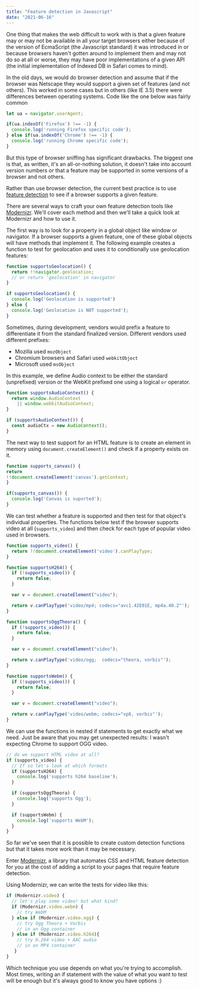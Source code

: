 ```yaml
---
title: "Feature detection in Javascript"
date: "2021-06-16"
---
```


One thing that makes the web difficult to work with is that a given feature may or may not be available in all your target browsers either because of the version of EcmaScript (the Javascript standard) it was introduced in or because browsers haven't gotten around to implement them and may not do so at all or worse, they may have poor implementations of a given API (the initial implementation of Indexed DB in Safari comes to mind).

In the old days, we would do browser detection and assume that if the browser was Netscape they would support a given set of features (and not others). This worked in some cases but in others (like IE 3.5) there were differences between operating systems. Code like the one below was fairly common

```js
let ua = navigator.userAgent;

if(ua.indexOf('Firefox') !== -1) {
  console.log('running Firefox specific code');
} else if(ua.indexOf('Chrome') !== -1) {
  console.log('running Chrome specific code');
}
```

But this type of browser sniffing has significant drawbacks. The biggest one is that, as written, it's an all-or-nothing solution, it doesn't take into account version numbers or that a feature may be supported in some versions of a browser and not others.

Rather than use browser detection, the current best practice is to use [feature detection](https://developer.mozilla.org/en-US/docs/Learn/Tools_and_testing/Cross_browser_testing/Feature_detection) to see if a browser supports a given feature.

There are several ways to craft your own feature detection tools like [Modernizr](https://github.com/modernizr/modernizr). We'll cover each method and then we'll take a quick look at Modernizr and how to use it.

The first way is to look for a property in a global object like window or navigator. If a browser supports a given feature, one of these global objects will have methods that implement it. The following example creates a function to test for geolocation and uses it to conditionally use geolocation features:

```js
function supportsGeolocation() {
  return !!navigator.geolocation;
  // or return 'geolocation' in navigator
}

if supportsGeolocation() {
  console.log('Geolocation is supported')
} else {
  console.log('Geolocation is NOT supported');
}
```

Sometimes, during development, vendors would prefix a feature to differentiate it from the standard finalized version. Different vendors used different prefixes:

- Mozilla used `mozObject`
- Chromium browsers and Safari used `webkitObject`
- Microsoft used `msObject`

In this example, we define Audio context to be either the standard (unprefixed) version or the WebKit prefixed one using a logical `or` operator.

```js
function supportsAudioContext() {
  return window.AudioContext 
    || window.webkitAudioContext;
}

if (supportsAudioContext()) {
  const audioCtx = new AudioContext();
}

```

The next way to test support for an HTML feature is to create an element in memory using `document.createElement()` and check if a property exists on it.

```js
function supports_canvas() {
return 
!!document.createElement('canvas').getContext;
}

if(supports_canvas()) {
  console.log('Canvas is suported');
}
```

We can test whether a feature is supported and then test for that object's individual properties. The functions below test if the browser supports video at all (`supports_video`) and then check for each type of popular video used in browsers.

```js
function supports_video() {
  return !!document.createElement('video').canPlayType;
}

function supportsH264() {
  if (!supports_video()) {
    return false;
  }

  var v = document.createElement("video");

  return v.canPlayType('video/mp4; codecs="avc1.42E01E, mp4a.40.2"');
}

function supportsOggTheora() {
  if (!supports_video()) {
    return false;
  }

  var v = document.createElement("video");

  return v.canPlayType('video/ogg;  codecs="theora, vorbis"');
}

function supportsWebm() {
  if (!supports_video()) { 
    return false;
  }

  var v = document.createElement("video");

  return v.canPlayType('video/webm; codecs="vp8, vorbis"');
}
```

We can use the functions in nested if statements to get exactly what we need. Just be aware that you may get unexpected results: I wasn't expecting Chrome to support OGG video.

```js
// do we support HTML video at all?
if (supports_video) {
  // If so let's look at which formats
  if (supportsH264) {
    console.log('supports h264 baseline');
  } 

  if (supportsOggTheora) {
    console.log('supports Ogg');    
  } 

  if (supportsWebm) {
    console.log('supports WebM');
  }
}
```

So far we've seen that it is possible to create custom detection functions but that it takes more work than it may be necessary.

Enter [Modernizr](https://github.com/Modernizr/Modernizr), a library that automates CSS and HTML feature detection for you at the cost of adding a script to your pages that require feature detection.

Using Modernizr, we can write the tests for video like this:

```js
if (Modernizr.video) {
  // let's play some video! but what kind?
  if (Modernizr.video.webm) {
    // try WebM
  } else if (Modernizr.video.ogg) {
    // try Ogg Theora + Vorbis 
    // in an Ogg container
  } else if (Modernizr.video.h264){
    // try H.264 video + AAC audio 
    // in an MP4 container
   }
}
```

Which technique you use depends on what you're trying to accomplish. Most times, writing an if statement with the value of what you want to test will be enough but it's always good to know you have options :)
